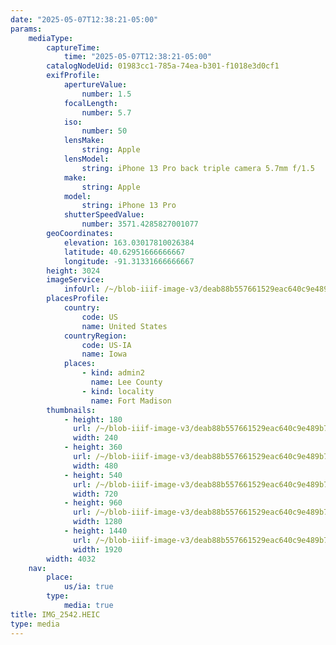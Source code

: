 ```yaml
---
date: "2025-05-07T12:38:21-05:00"
params:
    mediaType:
        captureTime:
            time: "2025-05-07T12:38:21-05:00"
        catalogNodeUid: 01983cc1-785a-74ea-b301-f1018e3d0cf1
        exifProfile:
            apertureValue:
                number: 1.5
            focalLength:
                number: 5.7
            iso:
                number: 50
            lensMake:
                string: Apple
            lensModel:
                string: iPhone 13 Pro back triple camera 5.7mm f/1.5
            make:
                string: Apple
            model:
                string: iPhone 13 Pro
            shutterSpeedValue:
                number: 3571.4285827001077
        geoCoordinates:
            elevation: 163.03017810026384
            latitude: 40.62951666666667
            longitude: -91.31331666666667
        height: 3024
        imageService:
            infoUrl: /~/blob-iiif-image-v3/deab88b557661529eac640c9e489b73990cff8cbecfa8f99c925a01419cc91e7/info.json
        placesProfile:
            country:
                code: US
                name: United States
            countryRegion:
                code: US-IA
                name: Iowa
            places:
                - kind: admin2
                  name: Lee County
                - kind: locality
                  name: Fort Madison
        thumbnails:
            - height: 180
              url: /~/blob-iiif-image-v3/deab88b557661529eac640c9e489b73990cff8cbecfa8f99c925a01419cc91e7/full/240%2C180/0/default.jpg
              width: 240
            - height: 360
              url: /~/blob-iiif-image-v3/deab88b557661529eac640c9e489b73990cff8cbecfa8f99c925a01419cc91e7/full/480%2C360/0/default.jpg
              width: 480
            - height: 540
              url: /~/blob-iiif-image-v3/deab88b557661529eac640c9e489b73990cff8cbecfa8f99c925a01419cc91e7/full/720%2C540/0/default.jpg
              width: 720
            - height: 960
              url: /~/blob-iiif-image-v3/deab88b557661529eac640c9e489b73990cff8cbecfa8f99c925a01419cc91e7/full/1280%2C960/0/default.jpg
              width: 1280
            - height: 1440
              url: /~/blob-iiif-image-v3/deab88b557661529eac640c9e489b73990cff8cbecfa8f99c925a01419cc91e7/full/1920%2C1440/0/default.jpg
              width: 1920
        width: 4032
    nav:
        place:
            us/ia: true
        type:
            media: true
title: IMG_2542.HEIC
type: media
---
```

